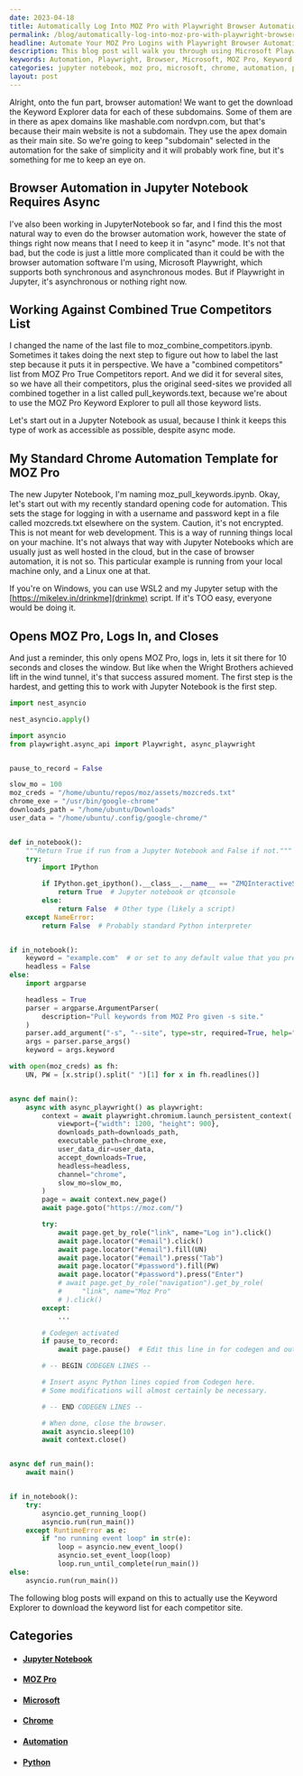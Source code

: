 ```yaml
---
date: 2023-04-18
title: Automatically Log Into MOZ Pro with Playwright Browser Automation
permalink: /blog/automatically-log-into-moz-pro-with-playwright-browser-automation/
headline: Automate Your MOZ Pro Logins with Playwright Browser Automation
description: This blog post will walk you through using Microsoft Playwright's browser automation software to automatically log into MOZ Pro and download Keyword Explorer data for each subdomain. Using asynchronous mode and my standard Chrome automation template, I am logging into the MOZ Pro website and using the Keyword Explorer feature to pull keywords from a given site with the help of the async Python library. Read on to learn how to automate this process.
keywords: Automation, Playwright, Browser, Microsoft, MOZ Pro, Keyword Explorer, Asynchronous, Chrome, Python, Jupyter Notebook, Competitors, Site, Close
categories: jupyter notebook, moz pro, microsoft, chrome, automation, python
layout: post
---
```


Alright, onto the fun part, browser automation! We want to get the download the
Keyword Explorer data for each of these subdomains. Some of them are in there
as apex domains like mashable.com nordvpn.com, but that's because their main
website is not a subdomain. They use the apex domain as their main site. So
we're going to keep "subdomain" selected in the automation for the sake of
simplicity and it will probably work fine, but it's something for me to keep an
eye on.

## Browser Automation in Jupyter Notebook Requires Async

I've also been working in JupyterNotebook so far, and I find this the most
natural way to even do the browser automation work, however the state of things
right now means that I need to keep it in "async" mode. It's not that bad, but
the code is just a little more complicated than it could be with the browser
automation software I'm using, Microsoft Playwright, which supports both
synchronous and asynchronous modes. But if Playwright in Jupyter, it's
asynchronous or nothing right now.

## Working Against Combined True Competitors List

I changed the name of the last file to moz_combine_competitors.ipynb. Sometimes
it takes doing the next step to figure out how to label the last step because
it puts it in perspective. We have a "combined competitors" list from MOZ Pro
True Competitors report. And we did it for several sites, so we have all their
competitors, plus the original seed-sites we provided all combined together in
a list called pull_keywords.text, because we're about to use the MOZ Pro
Keyword Explorer to pull all those keyword lists.

Let's start out in a Jupyter Notebook as usual, because I think it keeps this
type of work as accessible as possible, despite async mode.

## My Standard Chrome Automation Template for MOZ Pro

The new Jupyter Notebook, I'm naming moz_pull_keywords.ipynb. Okay, let's start
out with my recently standard opening code for automation. This sets the stage
for logging in with a username and password kept in a file called mozcreds.txt
elsewhere on the system. Caution, it's not encrypted. This is not meant for web
development. This is a way of running things local on your machine. It's not
always that way with Jupyter Notebooks which are usually just as well hosted in
the cloud, but in the case of browser automation, it is not so. This particular
example is running from your local machine only, and a Linux one at that.

If you're on Windows, you can use WSL2 and my Jupyter setup with the
[https://mikelev.in/drinkme](drinkme) script. If it's TOO easy, everyone would
be doing it.

## Opens MOZ Pro, Logs In, and Closes

And just a reminder, this only opens MOZ Pro, logs in, lets it sit there for 10
seconds and closes the window. But like when the Wright Brothers achieved lift
in the wind tunnel, it's that success assured moment. The first step is the
hardest, and getting this to work with Jupyter Notebook is the first step.

```python
import nest_asyncio

nest_asyncio.apply()

import asyncio
from playwright.async_api import Playwright, async_playwright


pause_to_record = False

slow_mo = 100
moz_creds = "/home/ubuntu/repos/moz/assets/mozcreds.txt"
chrome_exe = "/usr/bin/google-chrome"
downloads_path = "/home/ubuntu/Downloads"
user_data = "/home/ubuntu/.config/google-chrome/"


def in_notebook():
    """Return True if run from a Jupyter Notebook and False if not."""
    try:
        import IPython

        if IPython.get_ipython().__class__.__name__ == "ZMQInteractiveShell":
            return True  # Jupyter notebook or qtconsole
        else:
            return False  # Other type (likely a script)
    except NameError:
        return False  # Probably standard Python interpreter


if in_notebook():
    keyword = "example.com"  # or set to any default value that you prefer
    headless = False
else:
    import argparse

    headless = True
    parser = argparse.ArgumentParser(
        description="Pull keywords from MOZ Pro given -s site."
    )
    parser.add_argument("-s", "--site", type=str, required=True, help="Value for site")
    args = parser.parse_args()
    keyword = args.keyword

with open(moz_creds) as fh:
    UN, PW = [x.strip().split(" ")[1] for x in fh.readlines()]


async def main():
    async with async_playwright() as playwright:
        context = await playwright.chromium.launch_persistent_context(
            viewport={"width": 1200, "height": 900},
            downloads_path=downloads_path,
            executable_path=chrome_exe,
            user_data_dir=user_data,
            accept_downloads=True,
            headless=headless,
            channel="chrome",
            slow_mo=slow_mo,
        )
        page = await context.new_page()
        await page.goto("https://moz.com/")

        try:
            await page.get_by_role("link", name="Log in").click()
            await page.locator("#email").click()
            await page.locator("#email").fill(UN)
            await page.locator("#email").press("Tab")
            await page.locator("#password").fill(PW)
            await page.locator("#password").press("Enter")
            # await page.get_by_role("navigation").get_by_role(
            #     "link", name="Moz Pro"
            # ).click()
        except:
            ...

        # Codegen activated
        if pause_to_record:
            await page.pause()  # Edit this line in for codegen and out for automation.

        # -- BEGIN CODEGEN LINES --

        # Insert async Python lines copied from Codegen here.
        # Some modifications will almost certainly be necessary.

        # -- END CODEGEN LINES --

        # When done, close the browser.
        await asyncio.sleep(10)
        await context.close()


async def run_main():
    await main()


if in_notebook():
    try:
        asyncio.get_running_loop()
        asyncio.run(run_main())
    except RuntimeError as e:
        if "no running event loop" in str(e):
            loop = asyncio.new_event_loop()
            asyncio.set_event_loop(loop)
            loop.run_until_complete(run_main())
else:
    asyncio.run(run_main())
```

The following blog posts will expand on this to actually use the Keyword
Explorer to download the keyword list for each competitor site.


## Categories

<ul>
<li><h4><a href='/jupyter-notebook/'>Jupyter Notebook</a></h4></li>
<li><h4><a href='/moz-pro/'>MOZ Pro</a></h4></li>
<li><h4><a href='/microsoft/'>Microsoft</a></h4></li>
<li><h4><a href='/chrome/'>Chrome</a></h4></li>
<li><h4><a href='/automation/'>Automation</a></h4></li>
<li><h4><a href='/python/'>Python</a></h4></li></ul>